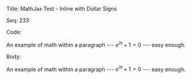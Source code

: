 Title:  MathJax Test - Inline with Dollar Signs

Seq:    233

Code: 

An example of math within a paragraph --- ${e}^{i\pi }+1=0$
--- easy enough.

Body: 

An example of math within a paragraph --- ${e}^{i\pi }+1=0$
--- easy enough.
